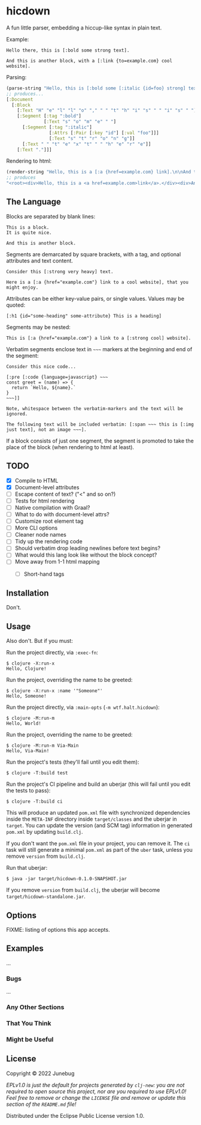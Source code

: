 # hicdown

A fun little parser, embedding a hiccup-like syntax in plain text.

Example:

```
Hello there, this is [:bold some strong text].

And this is another block, with a [:link {to=example.com} cool website].
```

Parsing:

``` clojure
(parse-string "Hello, this is [:bold some [:italic {id=foo} strong] text here].")
;; produces...
[:Document 
  [:Block 
    [:Text "H" "e" "l" "l" "o" "," " " "t" "h" "i" "s" " " "i" "s" " "]
    [:Segment [:tag ":bold"] 
              [:Text "s" "o" "m" "e" " "] 
      [:Segment [:tag ":italic"] 
                [:Attrs [:Pair [:key "id"] [:val "foo"]]] 
                [:Text "s" "t" "r" "o" "n" "g"]] 
      [:Text " " "t" "e" "x" "t" " " "h" "e" "r" "e"]] 
    [:Text "."]]]
```

Rendering to html:

``` clojure
(render-string "Hello, this is a [:a {href=example.com} link].\n\nAnd this is another block.")
;; produces
"<root><div>Hello, this is a <a href=example.com>link</a>.</div><div>And this is another block.</div></root>"
```

## The Language

Blocks are separated by blank lines:

```
This is a block.
It is quite nice.

And this is another block.
```

Segments are demarcated by square brackets, with a tag, and optional attributes and text content.

```
Consider this [:strong very heavy] text.

Here is a [:a {href="example.com"} link to a cool website], that you
might enjoy.
```

Attributes can be either key-value pairs, or single values. Values may be quoted:

```
[:h1 {id="some-heading" some-attribute} This is a heading]
```

Segments may be nested:

```
This is [:a {href="example.com"} a link to a [:strong cool] website].
```

Verbatim segments enclose text in `~~~` markers at the beginning and end of the segment:

```
Consider this nice code...

[:pre [:code {language=javascript} ~~~
const greet = (name) => {
  return `Hello, ${name}.`
}
~~~]]

Note, whitespace between the verbatim-markers and the text will be ignored.

The following text will be included verbatim: [:span ~~~ this is [:img just text], not an image ~~~].
```

If a block consists of just one segment, the segment is promoted to take the
place of the block (when rendering to html at least).


## TODO

- [x] Compile to HTML
- [x] Document-level attributes
- [ ] Escape content of text? ("<" and so on?)
- [ ] Tests for html rendering
- [ ] Native compilation with Graal?
- [ ] What to do with document-level attrs?
- [ ] Customize root element tag
- [ ] More CLI options
- [ ] Cleaner node names
- [ ] Tidy up the rendering code
- [ ] Should verbatim drop leading newlines before text begins?
- [ ] What would this lang look like without the block concept?
- [ ] Move away from 1-1 html mapping
  - [ ] Short-hand tags


## Installation

Don't. 

## Usage

Also don't. But if you must:

Run the project directly, via `:exec-fn`:

    $ clojure -X:run-x
    Hello, Clojure!

Run the project, overriding the name to be greeted:

    $ clojure -X:run-x :name '"Someone"'
    Hello, Someone!

Run the project directly, via `:main-opts` (`-m wtf.halt.hicdown`):

    $ clojure -M:run-m
    Hello, World!

Run the project, overriding the name to be greeted:

    $ clojure -M:run-m Via-Main
    Hello, Via-Main!

Run the project's tests (they'll fail until you edit them):

    $ clojure -T:build test

Run the project's CI pipeline and build an uberjar (this will fail until you edit the tests to pass):

    $ clojure -T:build ci

This will produce an updated `pom.xml` file with synchronized dependencies inside the `META-INF`
directory inside `target/classes` and the uberjar in `target`. You can update the version (and SCM tag)
information in generated `pom.xml` by updating `build.clj`.

If you don't want the `pom.xml` file in your project, you can remove it. The `ci` task will
still generate a minimal `pom.xml` as part of the `uber` task, unless you remove `version`
from `build.clj`.

Run that uberjar:

    $ java -jar target/hicdown-0.1.0-SNAPSHOT.jar

If you remove `version` from `build.clj`, the uberjar will become `target/hicdown-standalone.jar`.

## Options

FIXME: listing of options this app accepts.

## Examples

...

### Bugs

...

### Any Other Sections
### That You Think
### Might be Useful

## License

Copyright © 2022 Junebug

_EPLv1.0 is just the default for projects generated by `clj-new`: you are not_
_required to open source this project, nor are you required to use EPLv1.0!_
_Feel free to remove or change the `LICENSE` file and remove or update this_
_section of the `README.md` file!_

Distributed under the Eclipse Public License version 1.0.
